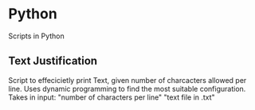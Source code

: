 # Python

Scripts in Python


## Text Justification 
Script to effecicietly print Text, given number of charcacters allowed per line.
Uses dynamic programming to find the most suitable configuration.
Takes in input: "number of characters per line" "text file in .txt"
